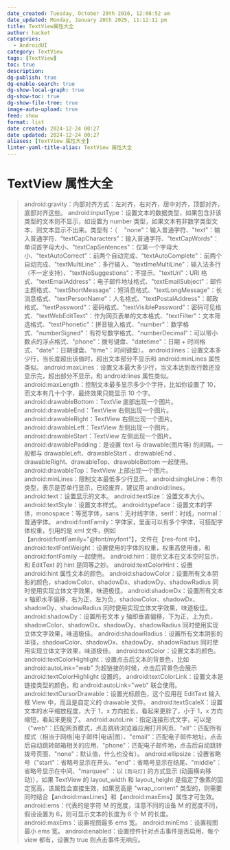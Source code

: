 ```yaml
---
date_created: Tuesday, October 29th 2016, 12:08:52 am
date_updated: Monday, January 20th 2025, 11:12:11 pm
title: TextView属性大全
author: hacket
categories:
  - AndroidUI
category: TextView
tags: [TextView]
toc: true
description: 
dg-publish: true
dg-enable-search: true
dg-show-local-graph: true
dg-show-toc: true
dg-show-file-tree: true
image-auto-upload: true
feed: show
format: list
date created: 2024-12-24 00:27
date updated: 2024-12-24 00:27
aliases: [TextView 属性大全]
linter-yaml-title-alias: TextView 属性大全
---
```


# TextView 属性大全

> android:gravity：内部对齐方式：左对齐，右对齐，居中对齐，顶部对齐，底部对齐这些。
> android:inputType：设置文本的数据类型，如果包含非该类型的文本则不显示，如设置为 number 类型，如果文本有非数字类型文本，则文本显示不出来。类型有：（    "none"：输入普通字符、"text"：输入普通字符、"textCapCharacters"：输入普通字符、"textCapWords"：单词首字母大小、"textCapSentences"：仅第一个字母大小、"textAutoCorrect"：前两个自动完成、"textAutoComplete"：前两个自动完成、"textMultiLine"：多行输入、"textImeMultiLine"：输入法多行（不一定支持）、"textNoSuggestions"：不提示、"textUri"：URI 格式、"textEmailAddress"：电子邮件地址格式、"textEmailSubject"：邮件主题格式、"textShortMessage"：短消息格式、"textLongMessage"：长消息格式、"textPersonName"：人名格式、"textPostalAddress"：邮政格式、"textPassword"：密码格式、"textVisiblePassword"：密码可见格式、"textWebEditText"：作为网页表单的文本格式、"textFilter"：文本筛选格式、"textPhonetic"：拼音输入格式、"number"：数字格式、"numberSigned"：有符号数字格式、"numberDecimal"：可以带小数点的浮点格式、"phone"：拨号键盘、"datetime"：日期 + 时间格式、"date"：日期键盘、"time"：时间键盘）。
> android:lines：设置文本多少行，当长度超出该值时，超出文本部分不显示和 android:minLines 属性类似。
> android:maxLines：设置文本最大多少行，当文本达到改行数还没显示完，超出部分不显示，和 android:lines 属性类似。
> android:maxLength：控制文本最多显示多少个字符，比如你设置了 10，而文本有几十个字，最终效果只能显示 10 个字。
> android:drawableBottom：TextVie 底部出现一个图片。
> android:drawableEnd：TextView 右侧出现一个图片。
> android:drawableRight：TextView 右侧出现一个图片。
> android:drawableLeft：TextView 左侧出现一个图片。
> android:drawableStart：TextView 左侧出现一个图片。
> android:drawablePadding：是设置 text 与 drawable(图片等) 的间隔，一般都与 drawableLeft、drawableStart 、drawableEnd 、drawableRight、drawableTop、drawableBottom 一起使用。
> android:drawableTop：TextView 上部出现一个图片。
> android:minLines：限制文本最低多少行显示。
> android:singleLine：布尔类型，表示是否单行显示，已经废弃，建议用 android:lines。
> android:text：设置显示的文本。
> android:textSize：设置文本大小。
> android:textStyle：设置文本样式。
> android:typeface：设置文本的字体，monospace：等宽字体，sans：无衬线字体，serif：衬线，normal：普通字体。
> android:fontFamily：字体家，里面可以有多个字体，可搭配字体权重，引用的是 xml 文件，例如【android:fontFamily="@font/myfont"】，文件在【res-font 中】。
> android:textFontWeight：设置使用的字体的权重，权重高使用谁，和 android:fontFamily 一起使用。
> android:hint：提示文本在文本空时显示，和 EditText 的 hint 是同等之妙。
> android:textColorHint：设置 android:hint 属性文本的颜色。
> android:shadowColor：设置所有文本阴影的颜色，shadowColor、shadowDx、shadowDy、shadowRadius 同时使用实现立体文字效果，味道极佳。
> android:shadowDx：设置所有文本 x 轴即水平偏移，右为正，左为负，shadowColor、shadowDx、shadowDy、shadowRadius 同时使用实现立体文字效果，味道极佳。
> android:shadowDy：设置所有文本 y 轴即垂直偏移，下为正，上为负，shadowColor、shadowDx、shadowDy、shadowRadius 同时使用实现立体文字效果，味道极佳。
> android:shadowRadius：设置所有文本阴影的半径，shadowColor、shadowDx、shadowDy、shadowRadius 同时使用实现立体文字效果，味道极佳。
> android:textColor：设置文本的颜色。
> android:textColorHighlight：设置点击后文本的背景色，比如 android:autoLink="web" 为超链接的时候，点击后背景色会展示 android:textColorHighlight 设置的。
> android:textColorLink：设置文本是链接类型的颜色，和 android:autoLink="web" 联合使用。
> android:textCursorDrawable：设置光标颜色，这个应用在 EditText 输入框 View 中，而且是自定义的 drawable 文件。
> android:textScaleX：设置文本的水平缩放程度，大于 1，x 方向拉长，看起来更胖了，小于 1，x 方向缩短，看起来更瘦了。
> android:autoLink：指定连接形式文字，可以是（"web"：匹配网页模式，点击跳转浏览器应用打开网页、"all"：匹配所有模式（相当于网络|电子邮件|电话|图）、"email"：匹配电子邮件地址，点击后自动跳转邮箱相关的应用、"phone"：匹配电子邮件地，点击后自动跳转拨号页面、"none"：默认值，什么也没有）。
> android:ellipsize：设置省略号（"start"：省略号显示在开头、"end"：省略号显示在结尾、"middle"：省略号显示在中间、"marquee" ：以 `[跑马灯]` 的方式显示 (动画横向移动)），如果 TextView 的 layout_width 和 layout_height 是指定了像素的固定宽高，该属性会直接生效，如果宽高是 "wrap_content" 类型的，则需要同时结合【android:maxLines】和【android:maxEms】属性才可生效。
> android:ems：代表的是字符 M 的宽度，注意不同的设备 M 的宽度不同，假设设置为 6，则可显示文本的长度为 6 个 M 的长度。
> android:maxEms：设置视图最多 ems 宽。
> android:minEms：设置视图最小 ems 宽。
> android:enabled：设置控件针对点击事件是否启用，每个 view 都有，设置为 true 则点击事件无响应。
